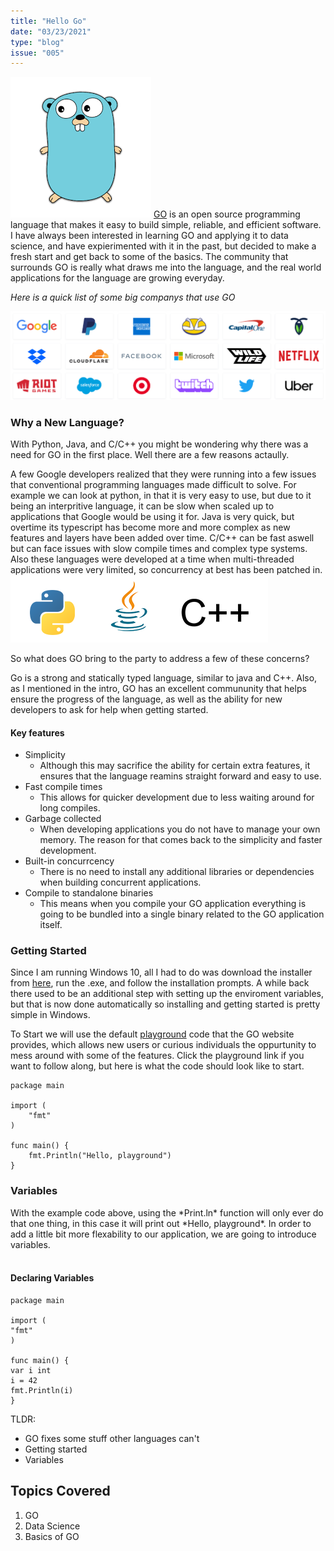 ```yaml
---
title: "Hello Go"
date: "03/23/2021"
type: "blog"
issue: "005"
---
```


![goph](goph.png)
[GO](https://golang.org/) is an open source programming language that makes it easy to build simple, reliable, and efficient software. I have always been interested in learning GO and applying it to data science, and have expierimented with it in the past, but decided to make a fresh start and get back to some of the basics. The community that surrounds GO is really what draws me into the language, and the real world applications for the language are growing everyday.

_Here is a quick list of some big companys that use GO_

![company](company.png)

<h3>Why a New Language?</h3>

With Python, Java, and C/C++ you might be wondering why there was a need for GO in the first place. Well there are a few reasons actaully.

A few Google developers realized that they were running into a few issues that conventional programming languages made difficult to solve. For example we can look at python, in that it is very easy to use, but due to it being an interpritive language, it can be slow when scaled up to applications that Google would be using it for. Java is very quick, but overtime its typescript has become more and more complex as new features and layers have been added over time. C/C++ can be fast aswell but can face issues with slow compile times and complex type systems. Also these languages were developed at a time when multi-threaded applications were very limited, so concurrency at best has been patched in.
![code](code.png)

So what does GO bring to the party to address a few of these concerns?

Go is a strong and statically typed language, similar to java and C++. Also, as I mentioned in the intro, GO has an excellent commununity that helps ensure the progress of the language, as well as the ability for new developers to ask for help when getting started.

<h4>Key features</h4>

- Simplicity
  - Although this may sacrifice the ability for certain extra features, it ensures that the language reamins straight forward and easy to use.
- Fast compile times
  - This allows for quicker development due to less waiting around for long compiles.
- Garbage collected
  - When developing applications you do not have to manage your own memory. The reason for that comes back to the simplicity and faster development.
- Built-in concurrcency
  - There is no need to install any additional libraries or dependencies when building concurrent applications.
- Compile to standalone binaries
  - This means when you compile your GO application everything is going to be bundled into a single binary related to the GO application itself.

<h3>Getting Started</h3>

Since I am running Windows 10, all I had to do was download the installer from [here](https://learn.go.dev/), run the .exe, and follow the installation prompts. A while back there used to be an additional step with setting up the enviroment variables, but that is now done automatically so installing and getting started is pretty simple in Windows.

To Start we will use the default [playground](https://play.golang.org/) code that the GO website provides, which allows new users or curious individuals the oppurtunity to mess around with some of the features. Click the playground link if you want to follow along, but here is what the code should look like to start.

```
package main

import (
	"fmt"
)

func main() {
	fmt.Println("Hello, playground")
}
```

<h3>Variables</h3>
With the example code above, using the *Print.ln* function will only ever do that one thing, in this case it will print out *Hello, playground*.  In order to add a little bit more flexability to our application, we are going to introduce variables.
<br></br>
<h4>Declaring Variables</h4>

```
package main

import (
"fmt"
)

func main() {
var i int
i = 42
fmt.Println(i)
}

```

TLDR:

- GO fixes some stuff other languages can't
- Getting started
- Variables

## Topics Covered

1. GO
2. Data Science
3. Basics of GO

```

```
